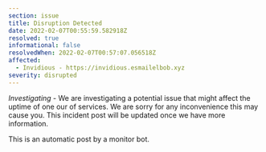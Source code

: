 ```yaml
---
section: issue
title: Disruption Detected
date: 2022-02-07T00:55:59.582918Z
resolved: true
informational: false
resolvedWhen: 2022-02-07T00:57:07.056518Z
affected:
  - Invidious - https://invidious.esmailelbob.xyz
severity: disrupted
---
```

*Investigating* - We are investigating a potential issue that might affect the uptime of one our of services. We are sorry for any inconvenience this may cause you. This incident post will be updated once we have more information.

This is an automatic post by a monitor bot.
        